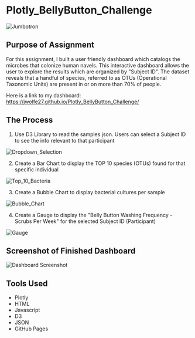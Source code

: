 # Plotly_BellyButton_Challenge
![Jumbotron](https://user-images.githubusercontent.com/89044350/141866570-c98796e1-056c-4286-8aab-9de242ed8a2f.JPG)

## Purpose of Assignment
For this assignment, I built a user friendly dashboard which catalogs the microbes that colonize human navels.  This interactive dashboard allows the user to explore the results which are organized by "Subject ID".  The dataset reveals that a handful of species, referred to as OTUs (Operational Taxonomic Units) are present in or on more than 70% of people.  

Here is a link to my dashboard: https://jwolfe27.github.io/Plotly_BellyButton_Challenge/

## The Process
1. Use D3 Library to read the samples.json.  Users can select a Subject ID to see the info relevant to that participant

![Dropdown_Selection](https://user-images.githubusercontent.com/89044350/141867404-b639c3dc-27f1-4c88-b3a2-1f701cdceaf8.JPG)

2. Create a Bar Chart to display the TOP 10 species (OTUs) found for that specific individual

![Top_10_Bacteria](https://user-images.githubusercontent.com/89044350/141867464-d25d0cb9-4b66-43eb-98c0-61e032fe1e4f.JPG)

3. Create a Bubble Chart to display bacterial cultures per sample

![Bubble_Chart](https://user-images.githubusercontent.com/89044350/141867734-945cfe40-7c44-4a04-80bf-627165365a3c.JPG)

4. Create a Gauge to display the "Belly Button Washing Frequency - Scrubs Per Week" for the selected Subject ID (Participant)

![Gauge](https://user-images.githubusercontent.com/89044350/141867814-4779ce38-754c-4ba0-b8e3-69a27dd95f85.JPG)

## Screenshot of Finished Dashboard

![Dashboard Screenshot](https://user-images.githubusercontent.com/89044350/141867944-9685fbfe-2537-455d-ae46-a1f38a3f1cc8.JPG)

## Tools Used
- Plotly
- HTML
- Javascript
- D3
- JSON
- GitHub Pages
